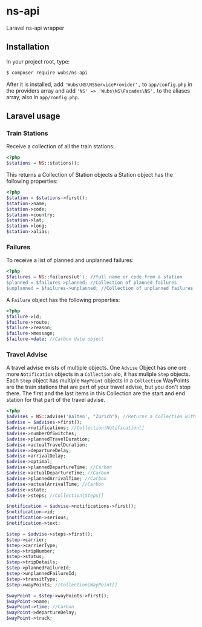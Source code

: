 # ns-api
Laravel ns-api wrapper

## Installation

In your project root, type:
```BASH
$ composer require wubs/ns-api
```

After it is installed, add `'Wubs\NS\NSServiceProvider',` to `app/config.php` in the providers array and add `'NS'
 => 'Wubs\NS\Facades\NS',` to the aliases array, also in `app/config.php`.

## Laravel usage

### Train Stations
Receive a collection of all the train stations:

```PHP
<?php
$stations = NS::stations();
```
This returns a Collection of Station objects a Station object has the following properties:
```PHP
<?php
$station = $stations->first();
$station->name;
$station->code;
$station->country;
$station->lat;
$station->long;
$station->alias;
```

### Failures
To receive a list of planned and unplanned failures:
 
```PHP
<?php
$failures = NS::failures(ut'); //full name or code from a station
$planned = $failures->planned; //Collection of planned failures
$unplanned = $failures->unplanned; //Collection of unplanned failures
```

A `Failure` object has the following properties:

```PHP
<?php
$failure->id;
$failure->route;
$failure->reason;
$failure->message;
$failure->date; //Carbon date object
```

### Travel Advise

A travel advise exists of multiple objects. One `Advise` Object has one ore more `Notification` objects in a 
`Collection` alo, it has muliple `Step` objects. Each `Step` object has multiple `WayPoint` objects in a `Collection`
WayPoints are the train stations that are part of your travel advise, but you don't stop there. The first and the
last items in this Collection are the start and end station for that part of the travel advise.

```PHP
<?php
$advises = NS::advise('Aalten', "Zurich"); //Returns a Collection with Advise objects
$advise = $advises->first();
$advise->notifications; //Collection|Notification[]
$advise->numberOfSwitches;
$advise->plannedTravelDuration;
$advise->actualTravelDuration;
$advise->departureDelay;
$advise->arrivalDelay;
$advise->optimal;
$advise->plannedDepartureTime; //Carbon
$advise->actualDepartureTime; //Carbon
$advise->plannedArrivalTime; //Carbon
$advise->actualArrivalTime; //Carbon
$advise->state;
$advise->steps; //Collection|Steps[]

$notification = $advise->notifications->first();
$notification->id;
$notification->serious;
$notification->text;

$step = $advise->steps->first();
$step->carrier;
$step->carrierType;
$step->tripNumber;
$step->status;
$step->tripDetails;
$step->plannedFailureId;
$step->unplannedFailureId;
$step->transitType;
$step->wayPoints; //Collection|WayPoint[]

$wayPoint = $step->wayPoints->first();
$wayPoint->name;
$wayPoint->time; //Carbon
$wayPoint->departureDelay;
$wayPoint->track;
```





